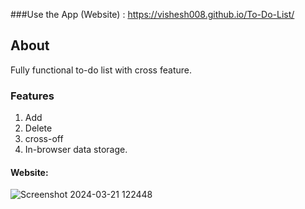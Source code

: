 ###Use the App (Website) : https://vishesh008.github.io/To-Do-List/
## About
Fully functional to-do list with cross feature.
### Features
1. Add
2. Delete
3. cross-off
4. In-browser data storage.

#### Website:
![Screenshot 2024-03-21 122448](https://github.com/vishesh008/To-Do-List/assets/59003981/cee5acbc-88ed-4c95-a2e8-960e1056adc0)
